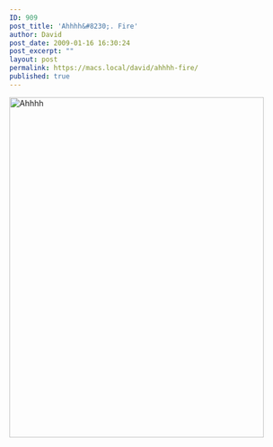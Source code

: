 ```yaml
---
ID: 909
post_title: 'Ahhhh&#8230;. Fire'
author: David
post_date: 2009-01-16 16:30:24
post_excerpt: ""
layout: post
permalink: https://macs.local/david/ahhhh-fire/
published: true
---
```

<img src="https://macs.local/david/wp-content/uploads/Ahhhh.jpg" alt="Ahhhh" width="453" height="604" class="alignleft size-full wp-image-910" />